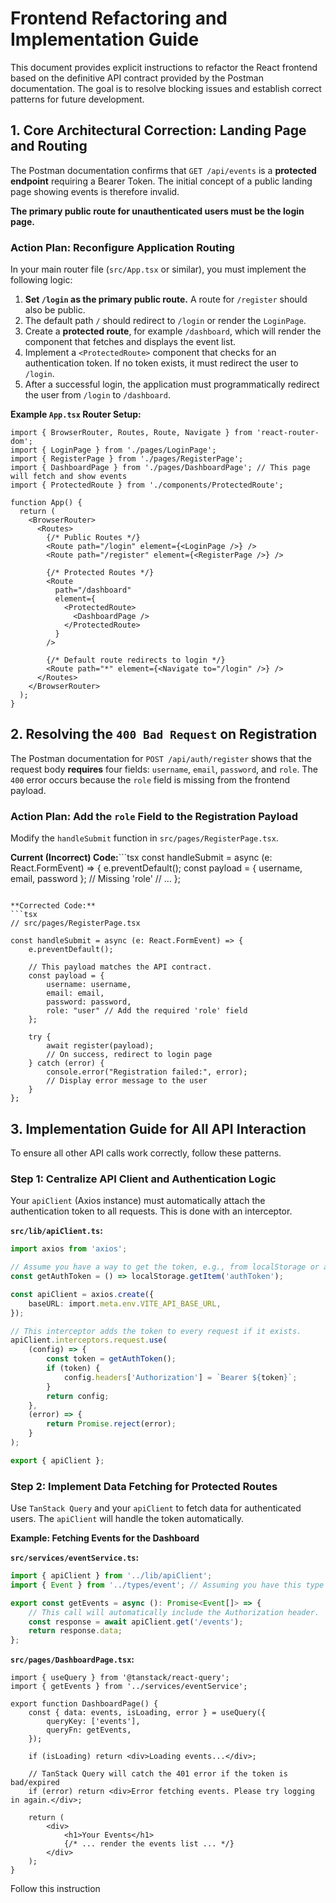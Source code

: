 # Frontend Refactoring and Implementation Guide

This document provides explicit instructions to refactor the React frontend based on the definitive API contract provided by the Postman documentation. The goal is to resolve blocking issues and establish correct patterns for future development.

## 1. Core Architectural Correction: Landing Page and Routing

The Postman documentation confirms that `GET /api/events` is a **protected endpoint** requiring a Bearer Token. The initial concept of a public landing page showing events is therefore invalid.

**The primary public route for unauthenticated users must be the login page.**

### Action Plan: Reconfigure Application Routing

In your main router file (`src/App.tsx` or similar), you must implement the following logic:

1.  **Set `/login` as the primary public route.** A route for `/register` should also be public.
2.  The default path `/` should redirect to `/login` or render the `LoginPage`.
3.  Create a **protected route**, for example `/dashboard`, which will render the component that fetches and displays the event list.
4.  Implement a `<ProtectedRoute>` component that checks for an authentication token. If no token exists, it must redirect the user to `/login`.
5.  After a successful login, the application must programmatically redirect the user from `/login` to `/dashboard`.

**Example `App.tsx` Router Setup:**

```tsx
import { BrowserRouter, Routes, Route, Navigate } from 'react-router-dom';
import { LoginPage } from './pages/LoginPage';
import { RegisterPage } from './pages/RegisterPage';
import { DashboardPage } from './pages/DashboardPage'; // This page will fetch and show events
import { ProtectedRoute } from './components/ProtectedRoute';

function App() {
  return (
    <BrowserRouter>
      <Routes>
        {/* Public Routes */}
        <Route path="/login" element={<LoginPage />} />
        <Route path="/register" element={<RegisterPage />} />

        {/* Protected Routes */}
        <Route 
          path="/dashboard"
          element={
            <ProtectedRoute>
              <DashboardPage />
            </ProtectedRoute>
          } 
        />

        {/* Default route redirects to login */}
        <Route path="*" element={<Navigate to="/login" />} />
      </Routes>
    </BrowserRouter>
  );
}
```

## 2. Resolving the `400 Bad Request` on Registration

The Postman documentation for `POST /api/auth/register` shows that the request body **requires** four fields: `username`, `email`, `password`, and `role`. The `400` error occurs because the `role` field is missing from the frontend payload.

### Action Plan: Add the `role` Field to the Registration Payload

Modify the `handleSubmit` function in `src/pages/RegisterPage.tsx`.

**Current (Incorrect) Code:**```tsx
const handleSubmit = async (e: React.FormEvent) => {
    e.preventDefault();
    const payload = { username, email, password }; // Missing 'role'
    // ...
};
```

**Corrected Code:**
```tsx
// src/pages/RegisterPage.tsx

const handleSubmit = async (e: React.FormEvent) => {
    e.preventDefault();
    
    // This payload matches the API contract.
    const payload = {
        username: username,
        email: email,
        password: password,
        role: "user" // Add the required 'role' field
    };

    try {
        await register(payload);
        // On success, redirect to login page
    } catch (error) {
        console.error("Registration failed:", error);
        // Display error message to the user
    }
};
```

## 3. Implementation Guide for All API Interaction

To ensure all other API calls work correctly, follow these patterns.

### Step 1: Centralize API Client and Authentication Logic

Your `apiClient` (Axios instance) must automatically attach the authentication token to all requests. This is done with an interceptor.

**`src/lib/apiClient.ts`:**
```typescript
import axios from 'axios';

// Assume you have a way to get the token, e.g., from localStorage or a state manager.
const getAuthToken = () => localStorage.getItem('authToken');

const apiClient = axios.create({
    baseURL: import.meta.env.VITE_API_BASE_URL,
});

// This interceptor adds the token to every request if it exists.
apiClient.interceptors.request.use(
    (config) => {
        const token = getAuthToken();
        if (token) {
            config.headers['Authorization'] = `Bearer ${token}`;
        }
        return config;
    },
    (error) => {
        return Promise.reject(error);
    }
);

export { apiClient };
```

### Step 2: Implement Data Fetching for Protected Routes

Use `TanStack Query` and your `apiClient` to fetch data for authenticated users. The `apiClient` will handle the token automatically.

**Example: Fetching Events for the Dashboard**

**`src/services/eventService.ts`:**
```typescript
import { apiClient } from '../lib/apiClient';
import { Event } from '../types/event'; // Assuming you have this type defined

export const getEvents = async (): Promise<Event[]> => {
    // This call will automatically include the Authorization header.
    const response = await apiClient.get('/events');
    return response.data;
};
```

**`src/pages/DashboardPage.tsx`:**
```tsx
import { useQuery } from '@tanstack/react-query';
import { getEvents } from '../services/eventService';

export function DashboardPage() {
    const { data: events, isLoading, error } = useQuery({
        queryKey: ['events'],
        queryFn: getEvents,
    });

    if (isLoading) return <div>Loading events...</div>;
    
    // TanStack Query will catch the 401 error if the token is bad/expired
    if (error) return <div>Error fetching events. Please try logging in again.</div>;

    return (
        <div>
            <h1>Your Events</h1>
            {/* ... render the events list ... */}
        </div>
    );
}
```

Follow this instruction
